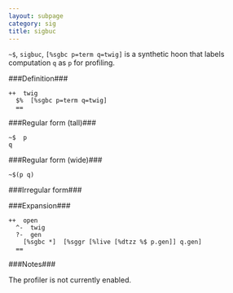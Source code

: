```yaml
---
layout: subpage
category: sig
title: sigbuc
---
```


`~$`, `sigbuc`, `[%sgbc p=term q=twig]` is a synthetic hoon that
labels computation `q` as `p` for profiling.

###Definition###

    ++  twig  
      $%  [%sgbc p=term q=twig]
      ==

###Regular form (tall)###

    ~$  p
    q

###Regular form (wide)###

    ~$(p q)

###Irregular form###

###Expansion###
    
    ++  open
      ^-  twig
      ?-  gen
        [%sgbc *]  [%sggr [%live [%dtzz %$ p.gen]] q.gen]
      ==

###Notes###

The profiler is not currently enabled.
